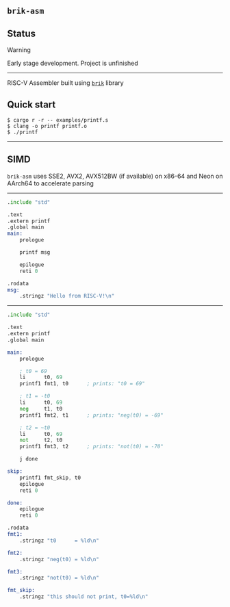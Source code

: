 ## `brik-asm`

## Status

> [!Warning]
> Early stage development. Project is unfinished

---

RISC-V Assembler built using [`brik`](https://github.com/rakivo/brik) library

## Quick start
```console
$ cargo r -r -- examples/printf.s
$ clang -o printf printf.o
$ ./printf
```

---

## SIMD

`brik-asm` uses SSE2, AVX2, AVX512BW (if available) on x86-64 and Neon on AArch64 to accelerate parsing

---

```asm
.include "std"

.text
.extern printf
.global main
main:
    prologue

    printf msg

    epilogue
    reti 0

.rodata
msg:
    .stringz "Hello from RISC-V!\n"
```

---

```asm
.include "std"

.text
.extern printf
.global main

main:
    prologue

    ; t0 = 69
    li      t0, 69
    printf1 fmt1, t0      ; prints: "t0 = 69"

    ; t1 = -t0
    li      t0, 69
    neg     t1, t0
    printf1 fmt2, t1      ; prints: "neg(t0) = -69"

    ; t2 = ~t0
    li      t0, 69
    not     t2, t0
    printf1 fmt3, t2      ; prints: "not(t0) = -70"

    j done

skip:
    printf1 fmt_skip, t0
    epilogue
    reti 0

done:
    epilogue
    reti 0

.rodata
fmt1:
    .stringz "t0      = %ld\n"

fmt2:
    .stringz "neg(t0) = %ld\n"

fmt3:
    .stringz "not(t0) = %ld\n"

fmt_skip:
    .stringz "this should not print, t0=%ld\n"
```
